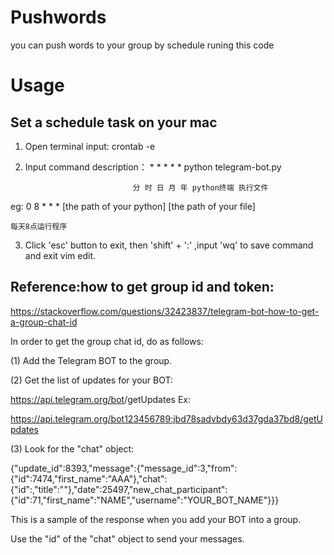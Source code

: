 # Pushwords
you can push words to your group by schedule runing this code

# Usage

## Set a schedule task on your mac

1. Open terminal input: crontab -e

2. Input command description： * * * * *  python  telegram-bot.py
                              
                               分 时 日 月 年 python终端 执行文件

eg: 0 8 * * * [the path of your python] [the path of your file]

    每天8点运行程序
   
3. Click 'esc' button to exit, then 'shift' + ':' ,input 'wq' to save command and exit vim edit.



## Reference:how to get group id and token:
https://stackoverflow.com/questions/32423837/telegram-bot-how-to-get-a-group-chat-id

In order to get the group chat id, do as follows:

(1) Add the Telegram BOT to the group.

(2) Get the list of updates for your BOT:

https://api.telegram.org/bot<YourBOTToken>/getUpdates
Ex:

https://api.telegram.org/bot123456789:jbd78sadvbdy63d37gda37bd8/getUpdates

(3) Look for the "chat" object:

{"update_id":8393,"message":{"message_id":3,"from":{"id":7474,"first_name":"AAA"},"chat":{"id":,"title":""},"date":25497,"new_chat_participant":{"id":71,"first_name":"NAME","username":"YOUR_BOT_NAME"}}}

This is a sample of the response when you add your BOT into a group.

Use the "id" of the "chat" object to send your messages.



